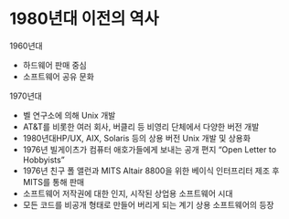 # 1980년대 이전의 역사

1960년대

* 하드웨어 판매 중심
* 소프트웨어 공유 문화

1970년대

* 벨 연구소에 의해 Unix 개발
* AT&T를 비롯한 여러 회사, 버클리 등 비영리 단체에서 다양한 버전 개발 
* 1980년대HP/UX, AIX, Solaris 등의 상용 버전 Unix 개발 및 상용화
* 1976년 빌게이츠가 컴퓨터 애호가들에게 보내는 공개 편지 “Open Letter to Hobbyists” 
* 1976년 친구 폴 앨런과 MITS Altair 8800을 위한 베이식 인터프리터 제조 후 MITS를 통해 판매 
* 소프트웨어 저작권에 대한 인지, 시작된 상업용 소프트웨어 시대
* 모든 코드를 비공개 형태로 만들어 버리게 되는 계기 상용 소프트웨어의 등장





